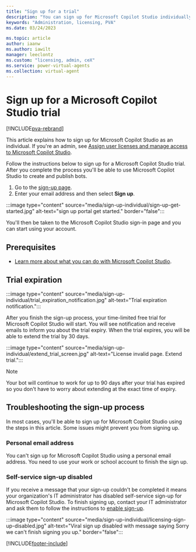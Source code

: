 ```yaml
---
title: "Sign up for a trial"
description: "You can sign up for Microsoft Copilot Studio individually as a trial if you're not an admin of an organization."
keywords: "Administration, licensing, PVA"
ms.date: 03/24/2023

ms.topic: article
author: iaanw
ms.author: iawilt
manager: leeclontz
ms.custom: "licensing, admin, ceX"
ms.service: power-virtual-agents
ms.collection: virtual-agent
---
```


# Sign up for a Microsoft Copilot Studio trial

[!INCLUDE[pva-rebrand](includes/pva-rebrand.md)]

This article explains how to sign up for Microsoft Copilot Studio as an individual. If you're an admin, see [Assign user licenses and manage access to Microsoft Copilot Studio](requirements-licensing.md).

Follow the instructions below to sign up for a Microsoft Copilot Studio trial. After you complete the process you'll be able to use Microsoft Copilot Studio to create and publish bots.

1. Go to the [sign-up page](https://go.microsoft.com/fwlink/?LinkId=2107702).
1. Enter your email address and then select **Sign up**.

:::image type="content" source="media/sign-up-individual/sign-up-get-started.jpg" alt-text="sign up portal get started." border="false":::

You'll then be taken to the Microsoft Copilot Studio sign-in page and you can start using your account.

## Prerequisites

- [Learn more about what you can do with Microsoft Copilot Studio](fundamentals-what-is-power-virtual-agents.md).

## Trial expiration

:::image type="content" source="media/sign-up-individual/trial_expiration_notification.jpg" alt-text="Trial expiration notification.":::

After you finish the sign-up process, your time-limited free trial for Microsoft Copilot Studio will start. You will see notification and receive emails to inform you about the trial expiry. When the trial expires, you will be able to extend the trial by 30 days.

:::image type="content" source="media/sign-up-individual/extend_trial_screen.jpg" alt-text="License invalid page. Extend trial.":::

> [!NOTE]
> Your bot will continue to work for up to 90 days after your trial has expired so you don't have to worry about extending at the exact time of expiry.

## Troubleshooting the sign-up process

In most cases, you'll be able to sign up for Microsoft Copilot Studio using the steps in this article. Some issues might prevent you from signing up.

### Personal email address

You can't sign up for Microsoft Copilot Studio using a personal email address. You need to use your work or school account to finish the sign up.

### Self-service sign-up disabled

If you receive a message that your sign-up couldn't be completed it means your organization's IT administrator has disabled self-service sign-up for Microsoft Copilot Studio. To finish signing up, contact your IT administrator and ask them to follow the instructions to [enable sign-up](requirements-licensing.md#trial-plans).

:::image type="content" source="media/sign-up-individual/licensing-sign-up-disabled.jpg" alt-text="Viral sign up disabled with message saying Sorry we can't finish signing you up." border="false":::

[!INCLUDE[footer-include](includes/footer-banner.md)]
